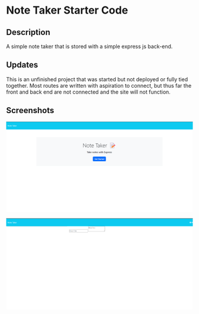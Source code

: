 # Note Taker Starter Code

## Description
A simple note taker that is stored with a simple express js back-end.

## Updates
This is an unfinished project that was started but not deployed or fully tied together. Most routes are written with aspiration to connect, but thus far the front and back end are not connected and the site will not function.

## Screenshots
![Landing Page](./Screenshots/Screenshot%201.png)

![Notes Page](./Screenshots/Screenshot%202.png)
